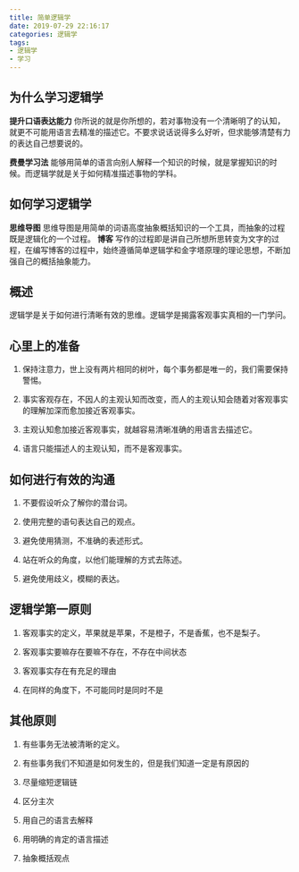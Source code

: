 ```yaml
---
title: 简单逻辑学
date: 2019-07-29 22:16:17
categories: 逻辑学
tags:
- 逻辑学
- 学习
---
```


## 为什么学习逻辑学

**提升口语表达能力**
你所说的就是你所想的，若对事物没有一个清晰明了的认知，就更不可能用语言去精准的描述它。不要求说话说得多么好听，但求能够清楚有力的表达自己想要说的。

**费曼学习法**
能够用简单的语言向别人解释一个知识的时候，就是掌握知识的时候。而逻辑学就是关于如何精准描述事物的学科。

## 如何学习逻辑学

**思维导图**
    思维导图是用简单的词语高度抽象概括知识的一个工具，而抽象的过程既是逻辑化的一个过程。
**博客**
    写作的过程即是讲自己所想所思转变为文字的过程，在编写博客的过程中，始终遵循简单逻辑学和金字塔原理的理论思想，不断加强自己的概括抽象能力。

## 概述

逻辑学是关于如何进行清晰有效的思维。逻辑学是揭露客观事实真相的一门学问。

## 心里上的准备

1. 保持注意力，世上没有两片相同的树叶，每个事务都是唯一的，我们需要保持警惕。

2. 事实客观存在，不因人的主观认知而改变，而人的主观认知会随着对客观事实的理解加深而愈加接近客观事实。

3. 主观认知愈加接近客观事实，就越容易清晰准确的用语言去描述它。

4. 语言只能描述人的主观认知，而不是客观事实。

## 如何进行有效的沟通

1. 不要假设听众了解你的潜台词。

2. 使用完整的语句表达自己的观点。

3. 避免使用猜测，不准确的表述形式。

4. 站在听众的角度，以他们能理解的方式去陈述。

5. 避免使用歧义，模糊的表达。

## 逻辑学第一原则

1. 客观事实的定义，苹果就是苹果，不是橙子，不是香蕉，也不是梨子。

2. 客观事实要嘛存在要嘛不存在，不存在中间状态

3. 客观事实存在有充足的理由

4. 在同样的角度下，不可能同时是同时不是

## 其他原则

1. 有些事务无法被清晰的定义。

2. 有些事务我们不知道是如何发生的，但是我们知道一定是有原因的

3. 尽量缩短逻辑链

4. 区分主次

5. 用自己的语言去解释

6. 用明确的肯定的语言描述

7. 抽象概括观点
